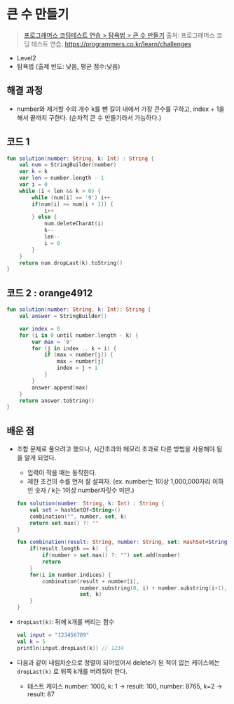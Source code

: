 # 큰 수 만들기

> [프로그래머스 코딩테스트 연습 > 탐욕법 > 큰 수 만들기](https://programmers.co.kr/learn/courses/30/lessons/42883)
> 출처: 프로그래머스 코딩 테스트 연습, https://programmers.co.kr/learn/challenges

- Level2
- 탐욕법 (출제 빈도: 낮음, 평균 점수:낮음)

## 해결 과정

- number와 제거할 수의 개수 k를 뺀 길이 내에서 가장 큰수를 구하고, index + 1을 해서 끝까지 구한다. (순차적 큰 수 만들기라서 가능하다.)

## 코드 1

```kotlin
fun solution(number: String, k: Int) : String {
    val num = StringBuilder(number)
    var k = k
    var len = number.length - 1
    var i = 0
    while (i < len && k > 0) {
        while (num[i] == '9') i++
        if(num[i] >= num[i + 1]) {
            i++
        } else {
            num.deleteCharAt(i)
            k--
            len--
            i = 0
        }
    }
    return num.dropLast(k).toString()
}
```

## 코드 2 : orange4912

```kotlin
fun solution(number: String, k: Int): String {
    val answer = StringBuilder()

    var index = 0
    for (i in 0 until number.length - k) {
        var max = '0'
        for (j in index .. k + i) {
            if (max < number[j]) {
                max = number[j]
                index = j + 1
            }
        }
        answer.append(max)
    }
    return answer.toString()
}
```

## 배운 점

- 조합 문제로 풀으려고 했으나, 시간초과와 메모리 초과로 다른 방법을 사용해야 됨을 알게 되었다.

  - 입력이 작을 때는 동작한다.
  - 제한 조건의 수를 먼저 잘 살피자. (ex. number는 1이상 1,000,000자리 이하인 숫자 / k는 1이상 number자릿수 미만.)

  ```kotlin
  fun solution(number: String, k: Int) : String {
      val set = hashSetOf<String>()
      combination("", number, set, k)
      return set.max() ?: ""
  }

  fun combination(result: String, number: String, set: HashSet<String>, k: Int) {
      if(result.length == k)  {
          if(number > set.max() ?: "") set.add(number)
          return
      }
      for(i in number.indices) {
          combination(result + number[i],
                      number.substring(0, i) + number.substring(i+1),
                      set, k)
      }
  }
  ```

- `dropLast(k)`: 뒤에 k개를 버리는 함수

  ```kotlin
  val input = "123456789"
  val k = 5
  println(input.dropLast(k)) // 1234
  ```

- 다음과 같이 내림차순으로 정렬이 되어있어서 delete가 된 적이 없는 케이스에는 `dropLast(k)` 로 뒤쪽 k개를 버려줘야 한다.
  - 테스트 케이스 number: 1000, k: 1 -> result: 100, number: 8765, k=2 -> result: 87
